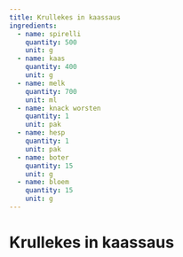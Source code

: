 ```yaml
---
title: Krullekes in kaassaus
ingredients:
  - name: spirelli
    quantity: 500
    unit: g
  - name: kaas
    quantity: 400
    unit: g
  - name: melk
    quantity: 700
    unit: ml
  - name: knack worsten
    quantity: 1
    unit: pak
  - name: hesp
    quantity: 1
    unit: pak
  - name: boter
    quantity: 15
    unit: g
  - name: bloem
    quantity: 15
    unit: g
---
```


# Krullekes in kaassaus


